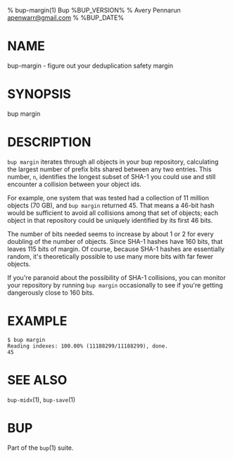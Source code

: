 % bup-margin(1) Bup %BUP_VERSION%
% Avery Pennarun <apenwarr@gmail.com>
% %BUP_DATE%

# NAME

bup-margin - figure out your deduplication safety margin

# SYNOPSIS

bup margin

# DESCRIPTION

`bup margin` iterates through all objects in your bup
repository, calculating the largest number of prefix bits
shared between any two entries.  This number, `n`,
identifies the longest subset of SHA-1 you could use and still
encounter a collision between your object ids.

For example, one system that was tested had a collection of
11 million objects (70 GB), and `bup margin` returned 45.
That means a 46-bit hash would be sufficient to avoid all
collisions among that set of objects; each object in that
repository could be uniquely identified by its first 46
bits.

The number of bits needed seems to increase by about 1 or 2
for every doubling of the number of objects.  Since SHA-1
hashes have 160 bits, that leaves 115 bits of margin.  Of
course, because SHA-1 hashes are essentially random, it's
theoretically possible to use many more bits with far fewer
objects.

If you're paranoid about the possibility of SHA-1
collisions, you can monitor your repository by running `bup
margin` occasionally to see if you're getting dangerously
close to 160 bits.

# EXAMPLE

    $ bup margin
    Reading indexes: 100.00% (11188299/11188299), done.
    45
    

# SEE ALSO

`bup-midx`(1), `bup-save`(1)

# BUP

Part of the `bup`(1) suite.
